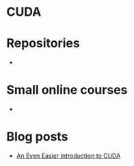 CUDA
====


Repositories
============

*

Small online courses
====================

*

Blog posts
==========

* [An Even Easier Introduction to CUDA](https://devblogs.nvidia.com/even-easier-introduction-cuda/)
